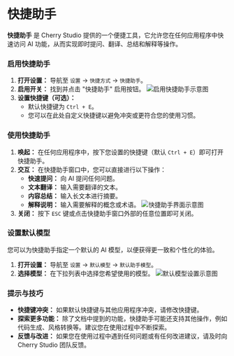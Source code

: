 # 快捷助手

**快捷助手** 是 Cherry Studio 提供的一个便捷工具，它允许您在任何应用程序中快速访问 AI 功能，从而实现即时提问、翻译、总结和解释等操作。

### 启用快捷助手

1. **打开设置：** 导航至 `设置` -> `快捷方式` -> `快捷助手`。
2. **启用开关：** 找到并点击 "快捷助手" 启用按钮。 ![启用快捷助手示意图](file:///D:/code/project/cherru-studio-docs/image-20250220220154375.png?lastModify=1740146247)
3. **设置快捷键（可选）：**
   * 默认快捷键为 `Ctrl + E`。
   * 您可以在此处自定义快捷键以避免冲突或更符合您的使用习惯。

### 使用快捷助手

1. **唤起：** 在任何应用程序中，按下您设置的快捷键（默认 `Ctrl + E`）即可打开快捷助手。
2. **交互：** 在快捷助手窗口中，您可以直接进行以下操作：
   * **快速提问：** 向 AI 提问任何问题。
   * **文本翻译：** 输入需要翻译的文本。
   * **内容总结：** 输入长文本进行摘要。
   * **解释说明：** 输入需要解释的概念或术语。 ![快捷助手界面示意图](file:///D:/code/project/cherru-studio-docs/image-20250220220510470.png?lastModify=1740146247)
3. **关闭：** 按下 `ESC` 键或点击快捷助手窗口外部的任意位置即可关闭。

### 设置默认模型

您可以为快捷助手指定一个默认的 AI 模型，以便获得更一致和个性化的体验。

1. **打开设置：** 导航至 `设置` -> `默认模型` -> `默认助手模型`。
2. **选择模型：** 在下拉列表中选择您希望使用的模型。 ![默认模型设置示意图](file:///D:/code/project/cherru-studio-docs/image-20250220221241092.png?lastModify=1740146247)

### 提示与技巧

* **快捷键冲突：** 如果默认快捷键与其他应用程序冲突，请修改快捷键。
* **探索更多功能：** 除了文档中提到的功能，快捷助手可能还支持其他操作，例如代码生成、风格转换等。建议您在使用过程中不断探索。
* **反馈与改进：** 如果您在使用过程中遇到任何问题或有任何改进建议，请及时向 Cherry Studio 团队反馈。
